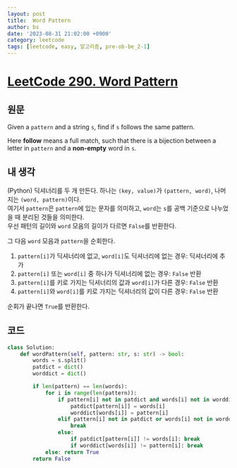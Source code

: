 ```yaml
---
layout: post
title:  Word Pattern
author: bs
date: '2023-08-31 21:02:00 +0900'
category: leetcode
tags: [leetcode, easy, 알고리즘, pre-ob-be_2-1]
---
```


# [LeetCode 290. Word Pattern](https://leetcode.com/problems/word-pattern/)

## 원문
Given a `pattern` and a string `s`, find if `s` follows the same pattern.

Here **follow** means a full match, such that there is a bijection between a letter in `pattern` and a **non-empty** word in `s`.

## 내 생각
(Python) 딕셔너리를 두 개 만든다. 하나는 `(key, value)`가 `(pattern, word)`, 나머지는 `(word, pattern)`이다.<br>
여기서 `pattern`은 `pattern`에 있는 문자를 의미하고, `word`는 `s`를 공백 기준으로 나누었을 때 분리된 것들을 의미한다.<br>
우선 패턴의 길이와 `word` 모음의 길이가 다르면 `False`를 반환한다.

그 다음 `word` 모음과 `pattern`을 순회한다.<br>
1. `pattern[i]`가 딕셔너리에 없고, `word[i]`도 딕셔너리에 없는 경우: 딕셔너리에 추가
2. `pattern[i]` 또는 `word[i]` 중 하나가 딕셔너리에 없는 경우: `False` 반환
3. `pattern[i]`를 키로 가지는 딕셔너리의 값과 `word[i]`가 다른 경우: `False` 반환
4. `pattern[i]`와 `word[i]`를 키로 가지는 딕셔너리의 값이 다른 경우: `False` 반환

순회가 끝나면 `True`를 반환한다.

## 코드
```python
class Solution:
    def wordPattern(self, pattern: str, s: str) -> bool:
        words = s.split()
        patdict = dict()
        worddict = dict()

        if len(pattern) == len(words):
            for i in range(len(pattern)):
                if pattern[i] not in patdict and words[i] not in worddict:
                    patdict[pattern[i]] = words[i]
                    worddict[words[i]] = pattern[i]
                elif pattern[i] not in patdict or words[i] not in worddict:
                    break
                else:
                    if patdict[pattern[i]] != words[i]: break
                    if worddict[words[i]] != pattern[i]: break
            else: return True
        return False
```